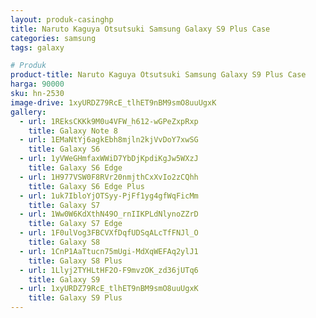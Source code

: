 ```yaml
---
layout: produk-casinghp
title: Naruto Kaguya Otsutsuki Samsung Galaxy S9 Plus Case
categories: samsung
tags: galaxy

# Produk
product-title: Naruto Kaguya Otsutsuki Samsung Galaxy S9 Plus Case
harga: 90000
sku: hn-2530
image-drive: 1xyURDZ79RcE_tlhET9nBM9smO8uuUgxK
gallery:
  - url: 1REksCKKk9M0u4VFW_h612-wGPeZxpRxp
    title: Galaxy Note 8
  - url: 1EMaNtYj6agkEbh8mjln2kjVvDoY7xwSG
    title: Galaxy S6
  - url: 1yVWeGHmfaxWWiD7YbDjKpdiKgJw5WXzJ
    title: Galaxy S6 Edge
  - url: 1H977VSW0F8RVr20nmjthCxXvIo2zCQhh
    title: Galaxy S6 Edge Plus
  - url: 1uk7IbloYjOTSyy-PjFf1yg4gfWqFicMm
    title: Galaxy S7
  - url: 1Ww0W6KdXthN49O_rnIIKPLdNlynoZZrD
    title: Galaxy S7 Edge
  - url: 1F0ulVog3FBCVXfDqfUDSqALcTfFNJl_O
    title: Galaxy S8
  - url: 1CnP1AaTtucn75mUgi-MdXqWEFAq2ylJ1
    title: Galaxy S8 Plus
  - url: 1Llyj2TYHLtHF2O-F9mvzOK_zd36jUTq6
    title: Galaxy S9
  - url: 1xyURDZ79RcE_tlhET9nBM9smO8uuUgxK
    title: Galaxy S9 Plus
---
```

